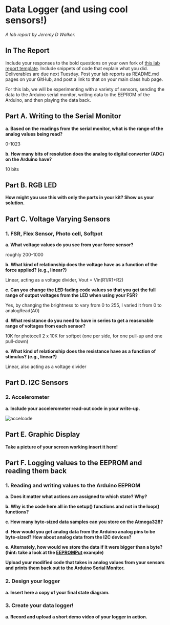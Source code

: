 # Data Logger (and using cool sensors!)

*A lab report by Jeremy D Walker.*

## In The Report

Include your responses to the bold questions on your own fork of [this lab report template](https://github.com/FAR-Lab/IDD-Fa18-Lab2). Include snippets of code that explain what you did. Deliverables are due next Tuesday. Post your lab reports as README.md pages on your GitHub, and post a link to that on your main class hub page.

For this lab, we will be experimenting with a variety of sensors, sending the data to the Arduino serial monitor, writing data to the EEPROM of the Arduino, and then playing the data back.

## Part A.  Writing to the Serial Monitor
 
**a. Based on the readings from the serial monitor, what is the range of the analog values being read?**

0-1023
 
**b. How many bits of resolution does the analog to digital converter (ADC) on the Arduino have?**

10 bits

## Part B. RGB LED

**How might you use this with only the parts in your kit? Show us your solution.**

## Part C. Voltage Varying Sensors 
 
### 1. FSR, Flex Sensor, Photo cell, Softpot

**a. What voltage values do you see from your force sensor?**

roughly 200-1000

**b. What kind of relationship does the voltage have as a function of the force applied? (e.g., linear?)**

Linear, acting as a voltage divider, Vout = Vin(R1/R1+R2)

**c. Can you change the LED fading code values so that you get the full range of output voltages from the LED when using your FSR?**

Yes, by changing the brightness to vary from 0 to 255, I varied it from 0 to analogRead(A0)

**d. What resistance do you need to have in series to get a reasonable range of voltages from each sensor?**

10K for photocell
2 x 10K for softpot (one per side, for one pull-up and one pull-down)

**e. What kind of relationship does the resistance have as a function of stimulus? (e.g., linear?)**

Linear, also acting as a voltage divider

## Part D. I2C Sensors

### 2. Accelerometer
 
**a. Include your accelerometer read-out code in your write-up.**

![accelcode](https://github.com/jwalker34/Interactive-Lab-Hub/blob/master/Lab_3/Screen%20Shot%202019-09-21%20at%203.59.13%20PM.png)

## Part E. Graphic Display

**Take a picture of your screen working insert it here!**

## Part F. Logging values to the EEPROM and reading them back
 
### 1. Reading and writing values to the Arduino EEPROM

**a. Does it matter what actions are assigned to which state? Why?**

**b. Why is the code here all in the setup() functions and not in the loop() functions?**

**c. How many byte-sized data samples can you store on the Atmega328?**

**d. How would you get analog data from the Arduino analog pins to be byte-sized? How about analog data from the I2C devices?**

**e. Alternately, how would we store the data if it were bigger than a byte? (hint: take a look at the [EEPROMPut](https://www.arduino.cc/en/Reference/EEPROMPut) example)**

**Upload your modified code that takes in analog values from your sensors and prints them back out to the Arduino Serial Monitor.**

### 2. Design your logger
 
**a. Insert here a copy of your final state diagram.**

### 3. Create your data logger!
 
**a. Record and upload a short demo video of your logger in action.**
